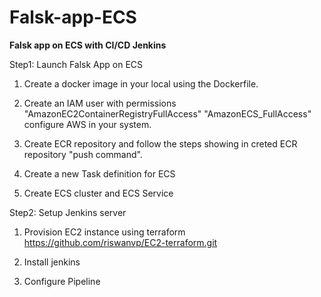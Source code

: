 # Falsk-app-ECS
**Falsk app on ECS with CI/CD Jenkins**


Step1: Launch Falsk App on ECS 
1. Create a docker image in your local using the Dockerfile.

2. Create an IAM user with permissions "AmazonEC2ContainerRegistryFullAccess" "AmazonECS_FullAccess" configure AWS in your system.
   
3. Create ECR repository and follow the steps showing in creted ECR repository "push command".

4. Create a new Task definition for ECS

5. Create ECS cluster and ECS Service

Step2: Setup Jenkins server 

1. Provision EC2 instance using terraform https://github.com/riswanvp/EC2-terraform.git

2. Install jenkins

3. Configure Pipeline

